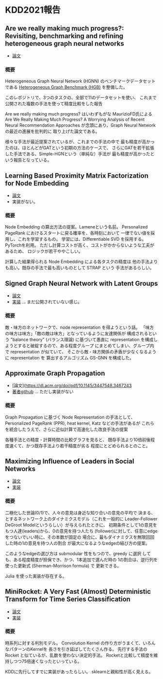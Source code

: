 # KDD2021報告

## Are we really making much progress?: Revisiting, benchmarking and refining heterogeneous graph neural networks
- [論文](https://dl.acm.org/doi/10.1145/3447548.3467350)

### 概要
Heterogeneous Graph Neural Network (HGNN) のベンチマークデータセットである
[Heterogeneous Graph Benchmark (HGB)](https://github.com/THUDM/HGB) を整備した。

このレポジトリで、3つのタスクの、全部で11のデータセットを使い、
これまで公開された複数の手法を使って精度比較をした報告

Are we really making much progress? はいわずもがな
MaurizioFD氏による Are We Really Making Much Progress?
A Worrying Analysis of Recent Neural Recommendation Approaches
が念頭にあり、Graph Neural Network の最近の進展を批判的に
取り上げた論文である。

様々な手法が最近提案されているが、これまでの手法の中で
最も精度が高かったのは、ほとんどがGATという初期の方法のケースで、
さらにGATを若干拡張した手法である、Simple-HGNという（単純な）手法が
最も精度が高かったという報告となっている。

## Learning Based Proximity Matrix Factorization for Node Embedding
- [論文](https://dl.acm.org/doi/10.1145/3447548.3467296)
- 実装がない。

### 概要
Node Embedding の算出方法の提案。Lameneという名前。
Personalized PageRank におけるスタートに戻る確率を、各時刻において
一律でない値を採用し、これを学習するもの。
学習には、Differentiable SVD を採用する。PyTorchを利用。
ただし計算コストが高く、コストがかからないような工夫があるため、
ロジックが若干ややこしい。

計算した結果得られる Node Embedding による各タスクの精度は
他の手法よりも高い。既存の手法で最も高いものとして STRAP という
手法があるらしい。

## Signed Graph Neural Network with Latent Groups
- [論文](https://dl.acm.org/doi/10.1145/3447548.3467355)
- [実装](https://github.com/haoxin1998/GS-GNN)  ... まだ公開されていない感じ。

### 概要
敵・味方のネットワークで、node representation を得ようという話。
「味方の味方は味方」「敵の敵は味方」となっているように友達関係が
構成されるという "balance theory" (バランス理論) に基づいて愚直に
representation を構成しようとすると破綻するので、ある程度グループ
にまとめてしまい、グループ内で representation が似ていて、
そこから敵・味方関係の矛盾が少なくなるように representation を
算出するアルゴリズム GS-GNN を構成した。

## Approximate Graph Propagation
- [論文](https://dl.acm.org/doi/pdf/10.1145/3447548.3467243
- [著者github](https://github.com/wanghzccls/) ... ただし実装がない

### 概要
Graph Propagation に基づく Node Representation の手法として、
Personalized PageRank (PPR), heat kernel, Katz などの手法があるが
これらを統合したうえで、さらに近似計算で高速化した改良手法の提案

各種手法との精度・計算時間の比較グラフを見ると、
既存手法より10倍前後程度速くて、かつ既存手法より若干精度が劣る
程度にとどめられるとのこと。

## Maximizing Influence of Leaders in Social Networks
- [論文](https://dl.acm.org/doi/10.1145/3447548.3467229)
- [実装](https://github.com/kedges/kedges)

### 概要
二極化した世論(0/1)で、人々の意見は身近な知り合いの意見の平均で
決まる、とするネットワーク上のダイナミクスモデル（これを一般的に
Leader-Follower DeGroot Modelというらしい）が与えられたときに、
初期条件として1の意見をもつ人達(leaders)から、0の意見を持つ人たち
(follower)に対して、任意にedgeをつないでいい時に、その本数が固定の
場合に、最もダイナミクスを無限回回した時の1の意見を持つ人の割合
が最大になるようなedgeの結び方の提案。

このようなedgeの選び方は submodular 性をもつので、greedy に選択
しても、ある程度精度が担保でき、かつ、1本追加で選んだ時の
1の割合は、逆行列を使った更新式 (Sherman-Morrison formula) で
更新できる。

Julia を使った実装が存在する。

## MiniRocket: A Very Fast (Almost) Deterministic Transform for Time Series Classification
- [論文](https://dl.acm.org/doi/10.1145/3447548.3467231)
- [実装](https://github.com/angus924/minirocket)

### 概要
時系列に対する判別モデル。
Convolution Kernel の作り方がうまくて、いろんなパターンのKernelを
長さを引き延ばしてたくさん作る。
先行する手法の Rocket と似ているが、乱数を使わない決定的手法。
Rocketと比較して精度を維持しつつ75倍速くなったといっている。

KDDに先行してすでに実装があったらしい。
sklearnと親和性が高く見える。